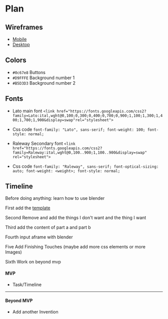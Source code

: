 # Plan

## Wireframes
* [Mobile](https://wireframe.cc/GJKGb)
* [Desktop](https://wireframe.cc/XtriJU)

## Colors
* `#0c67e8` Buttons
* `#D9FFFE` Background number 1
* `#B5D3D3` Background number 2
## Fonts
* Lato main font `<link href="https://fonts.googleapis.com/css2?family=Lato:ital,wght@0,100;0,300;0,400;0,700;0,900;1,100;1,300;1,400;1,700;1,900&display=swap"rel="stylesheet">`

* Css code
`font-family: "Lato", sans-serif;
  font-weight: 100;
  font-style: normal;`
* Raleway Secondary font `<link href="https://fonts.googleapis.com/css2?family=Raleway:ital,wght@0,100..900;1,100..900&display=swap" rel="stylesheet">`
* Css code
`font-family: "Raleway", sans-serif;
  font-optical-sizing: auto;
  font-weight: <weight>;
  font-style: normal; `

## Timeline
Before doing anything: learn how to use blender

First add the [template](https://startbootstrap.com/theme/agency)

Second Remove and add the things I don't want and the thing I want

Third add the content of part a and part b

Fourth input aframe with blender

Five Add Finishing Touches (maybe add more css elements or more Images)

Sixth Work on beyond mvp 
#### MVP

* Task/Timeline

---

#### Beyond MVP

* Add another Invention

